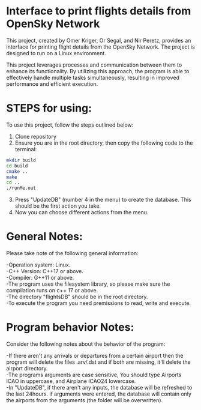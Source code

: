 # Interface to print flights details from OpenSky Network
This project, created by Omer Kriger, Or Segal, and Nir Peretz, provides an interface for printing flight details from the OpenSky Network. The project is designed to run on a Linux environment.

This project leverages processes and communication between them to enhance its functionality. By utilizing this approach, the program is able to effectively handle multiple tasks simultaneously, resulting in improved performance and efficient execution.

# STEPS for using:  
To use this project, follow the steps outlined below:  

1. Clone repository  
2. Ensure you are in the root directory, then copy the following code to the terminal:  
``` bash
mkdir build  
cd build  
cmake ..  
make  
cd ..  
./runMe.out
```
3. Press "UpdateDB" (number 4 in the menu) to create the database. This should be the first action you take.  
4. Now you can choose different actions from the menu.  

# General Notes:
Please take note of the following general information: 

-Operation system: Linux.  
-C++ Version: C++17 or above.  
-Compiler: G++11 or above.  
-The program uses the filesystem library, so please make sure the compilation runs on c++ 17 or above.  
-The directory "flightsDB" should be in the root directory.  
-To execute the program you need premissions to read, write and execute.  

# Program behavior Notes: 
Consider the following notes about the behavior of the program:  

-If there aren't any arrivals or departures from a certain airport then the program will delete the files .arv/.dst and if both are missing, it'll delete the airport directory.  
-The programs arguments are case sensitive, You should type Airports ICAO in uppercase, and Airplane ICAO24 lowercase.  
-In "UpdateDB", if there aren't any inputs, the database will be refreshed to the last 24hours. if arguments were entered, the database will contain only the airports from the arguments (the folder will be overwritten).  
